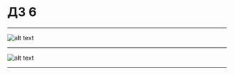 # ДЗ 6

***
![alt text](https://downloader.disk.yandex.ru/preview/c37e78059bab561ea38dea46cc428f984eea4335b526fec04621c2864487ffe6/6226982a/JhLJoCDrLonofKOuktfhhAM7A96qWpYVw0-Ogt4uHF1PU1WEvTCMEVIsGNsfF5VucH1xL4t7RcfGkxnthhss2Q%3D%3D?uid=0&filename=1.JPG&disposition=inline&hash=&limit=0&content_type=image%2Fjpeg&owner_uid=0&tknv=v2&size=1366x600 )
***
![alt text](https://downloader.disk.yandex.ru/preview/8b1e2499da626ab7ddaf90126e14ce07e73ec63bb75d92dc219db708f5cd8f24/62269882/aOhqk8KrS9WjjacYVpFnaI4hND-F1YJYYrrATQ7DM4vb7MOrUei_p8MLBsFC8M5s3BSuAIqRiUm1UWUz_hqN3A%3D%3D?uid=0&filename=2.JPG&disposition=inline&hash=&limit=0&content_type=image%2Fjpeg&owner_uid=0&tknv=v2&size=1366x600 )
***

